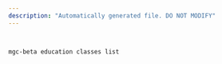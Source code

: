 ```yaml
---
description: "Automatically generated file. DO NOT MODIFY"
---
```


```bash


mgc-beta education classes list

```